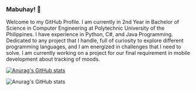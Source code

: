 ### Mabuhay! 👋
Welcome to my GitHub Profile. I am currently in 2nd Year in Bachelor of Science in Computer Engineering at Polytechnic University of the Philippines. I have experience in Python, C#, and Java Programming. Dedicated to any project that I handle, full of curiosity to explore different programming languages, and I am energized in challenges that I need to solve. I am currently working on a project for our final requirement in mobile development about tracking of moods. 

[![Anurag's GitHub stats](https://github-readme-stats.vercel.app/api?username=spadedev)](https://github.com/anuraghazra/github-readme-stats)

![Anurag's GitHub stats](https://github-readme-stats.vercel.app/api?username=spadedev&show_icons=true&theme=radical)

<!--


**spadedev/spadedev** is a ✨ _special_ ✨ repository because its `README.md` (this file) appears on your GitHub profile.

Here are some ideas to get you started:

- 🔭 I’m currently working on ...
- 🌱 I’m currently learning ...
- 👯 I’m looking to collaborate on ...
- 🤔 I’m looking for help with ...
- 💬 Ask me about ...
- 📫 How to reach me: ...
- 😄 Pronouns: ...
- ⚡ Fun fact: ...
-->
